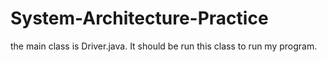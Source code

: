 # System-Architecture-Practice
   the main class is Driver.java. It should be run this class to run my program. 

